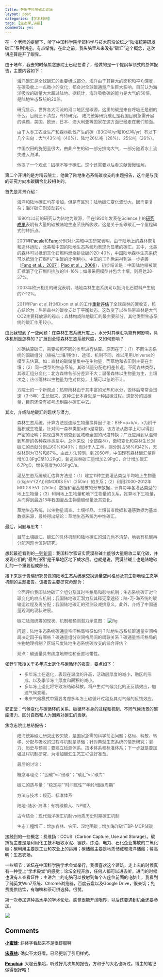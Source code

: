 ```yaml
---
title: 旁听中科院碳汇论坛
layout: post
categories: [学术科研]
tags: [生态学,讲座]
comments: yes
---
```


在一个老师的提醒下，听了中国科学院学部科学与技术前沿论坛之“陆海统筹研发碳汇”系列讲座。有点惭愧，在此之前，我头脑里从来没有“碳汇”这个概念，这次讲座算是开了眼界。 

由于堵车，我去的时候焦念志院士已经在讲了，他做的是一个提纲挈领式的总体报告，主要内容如下： 

> 海洋碳汇是全球碳汇的重要组成部分。海洋由于其巨大的面积和平均深度，在碳吸收上一点微小的变化，都会对全球碳通量产生巨大影响，目前认为海洋吸收的碳量大大超过陆地。据统计，海洋吸收碳的能力是大气的50倍，是陆地生态系统的20倍。 
> 
> 研究显示，世界各大河流的河口地区是碳源，这里的碳是来自呼吸还是别的什么，目前还不清楚，有待研究。 陆海统筹研究碳汇是我国目前急需开展的课题，美国、欧洲、日本、澳大利亚等国家在这方面已经走在我们前面。 
> 
> 由于人类工农业生产和森林砍伐产生的碳（83亿吨/yr和10亿吨/yr）有以下几个去向：大气43亿吨（46%）、陆地26亿吨（28%）、25亿吨（26%）。 
> 
> 中国农田的施肥量很大，由此产生的碳一部分排向大气，一部分随着水土流失进入海洋。 
> 
> 他提了一个观点：固碳不等于碳汇。这个还需要以后看文献慢慢理解。

第二个开讲的是方精云院士，他做了陆地生态系统碳收支的主题报告，这个是与我的研究方向水碳耦合比较相关的。 

首先是背景介绍： 

> 海洋和陆地碳汇均在增加，但是有区别：陆地碳汇变化波动大，因而更复杂；海洋碳汇则波动较小。 
> 
> 1990年以前的研究认为陆地为碳源，但在1990年发表在Science上的[研究成果](http://lgmacweb.env.uea.ac.uk/ajw/Geochemical_cycling/tans_et_al_1990.pdf)表明有大量的碳被陆地生态系统所吸收，这是关于全球碳汇一个里程碑式的转折点。 
> 
> 2001年[Pacala](http://www.fs.fed.us/ne/durham/4104/papers/pacala_others_2001.pdf)和[Fang](https://www.sciencemag.org/content/292/5525/2320.abstract)分别对北美和中国研究表明，由于陆地上的森林恢复和造林运动，北美和中国的陆地生态系统均表现为显著的碳汇。其中，北美的森林可以抵消其化石燃料燃烧排放碳的20-40%，中国陆地森林生态系统可以抵消化石燃料产生碳的比例稍小。中国的工作后来得到进一步完善（[Fang et al.，2007](http://www.ecology.pku.edu.cn/publications/fang/07/s8.pdf)；[Piao et al.，2009](http://www.nature.com/nature/journal/v458/n7241/full/nature07944.html)），初步结论是：中国陆地植被碳汇抵消了化石燃料排放的14-16%；如果采用模型并包含土壤，则高达28-37%。 
> 
> 2003年欧洲相关的研究表明，陆地森林生态系统可以抵消化石燃料产生碳的7-12%。 
> 
> 2011年Pan et al.针对Dixon et al.的工作[重新评估](http://www.globalcarbonproject.org/global/pdf/pep/Pan.etal.science.Forest_Sink.pdf)了全球森林的碳收支，核心结论为：热带森林的碳收支处于平衡状态，这改变了以往热带森林是大气CO2主要释放源的观点；森林构成陆地碳汇的最主要部分，其他类型生态系统的碳汇作用较小。

由此我想到了一些问题：在森林生态系统尺度上，水分对其碳汇功能有何影响，具体机制是怎样的？扩展到全球森林生态系统尺度，又如何影响？ 

> 准确估算碳汇，需要按照不同的类型进行估算。原因在于：（1）不同生态系统的固碳组分（植被/土壤/残体）、途径、机制不同，难以用用Universe的模型去估算。如：森林的碳储量集中在生物量，而草地和农田则主要在土壤；（2）同一类型的生态系统，其碳储量分配也相差甚远。不同森林类型，其碳汇组分变化：北方森林各部分差异不大；温带森林以生物量为主，土壤次之；热带雨林以生物量为绝对优势，土壤可以忽略不计。 
> 
> 方院士的一个新观点：热带雨林由于其丰富的光热和水分，毁林后常常会迅速（3-5年）生长起来，这种生长本身就是一种固碳过程。这部分的固碳量，目前还没有被考虑到森林碳汇中去。

其次，介绍陆地碳汇的现状与潜力。 

> 森林生态系统，计算方法是连续生物量换算因子法：BEF=a+b/x，x为树干蓄积或生物量，针对同一森林类型a和b是常数。该方法从数学上可以得到严密的证明；实现由样方调查到区域和全国的尺度转换；广泛应用到从温带到热带的各种森林类型中。总体来说（全部森林），面积变化和森林生长对碳汇的贡献分别占60%和40%；而对于人工林，则分别占58%和42%，天然林则为13%和87%。由此方法预测，到2050年，中国现有森林碳汇量将增加3.8PgC至10.2PgC，新造森林碳汇量增加2.9PgC，合计增加碳汇6.7PgC，增长强度为0.16PgC/a。 
> 
> 灌丛生态系统碳汇估算方法是：（1）建立11种主要灌丛类型平均地上生物量(\\(kg/m^{2}\\))和MODIS EVI（250m）的关系；（2）利用2000-2012年MODIS EVI（250m）数据和灌丛植被的分布数据，计算每年各灌丛类型的地上生物量；（3）利用地上生物量和地下生物量的关系，推算地下生物量，从而得到最近13年我国灌丛生物量碳储量及其变化。 
> 
> 草地生态系统，以生物量调查、土壤样品、土壤普查数据和遥感数据为基本数据来源，最终得出结论：草地生态系统为中性碳汇。

最后，问题与思考： 

> 目前土壤碳汇、碳汇的具体机制和陆地碳汇的潜力尚不清楚，地表有机碳再分配问题也值得研究。

想起最近看到的[一则新闻](http://news.xinhuanet.com/tech/2013-11/27/c_125766563.htm)：我国科学家证实荒漠盐碱土能够大量吸收二氧化碳，并发现它们的“最终归宿”是干旱地区地下咸水层。也就是说，荒漠盐碱土也是陆地碳汇的一个重要组成部分。 

接下来是于贵瑞研究员做的陆地生态系统碳交换通量空间格局及其生物地理生态学机制的主题报告。该报告主要研究命题为： 

> 全面评价我国陆地碳汇全组分及其时空格局和影响机制；生态系统碳汇对全球变化的响应机制；我国陆地碳汇潜力及其释宪案途径；陆-河-海系统的碳输运过程及再分配；我国陆地碳汇的预测及减排意义。此外，介绍了中国通量观测的现状进展。 
> 
> 碳汇陆海统筹的现状、机制和预测潜力示意图： ![fig](http://www.songchunlin.net/wp-content/uploads/2013/11/fig.jpg) 
> 
> 问题：陆地生态系统碳通量空间格局特征如何？陆地生态系统碳通量空间格局决定因子有哪些？碳通量组分空间格局间的耦联关系？碳通量空间格局的生物地理机制？区域尺度陆地生态系统碳收支的综合评估？ 
> 
> 观点：碳通量具有纬度地带性和垂直地带性。

张廷军教授关于多年冻土退化与碳循环的报告，要点如下： 

>   * 多年冻土在退化，表现在温度的升高，活动层厚度的减小，融区的形成，以及季节冻土厚度和面积的减小。
>   * 多年冻土退化将导致冻结碳释放，将产生对气候变化的正反馈效应，加速气候变暖。
>   * 未来气候模式中需要考虑多年冻土碳循环过程及其对气候的反馈效应。
>  

郭正堂：气候变化与碳循环的关系、碳循环本身的过程和机制、不同气候场景的碳库潜力、区分自然和人为因素对碳汇的贡献。

焦念志院士总结报告：

>陆海统筹碳汇研究比较欠缺，是国家急需的科学前沿问题；格局、释放、转移、分配与吸收的过程与机制是基础；针对典型生态系统的情景研究；潜力、历史与预测；要建立检测体系、技术体系和标准体系；下一步就是要加强过程机制研究，为增加碳汇生态工程做好准备。

>最后的讨论：

>概念与理论：“固碳”vs“储碳”；“碳汇”vs“碳库”
>
>碳汇的质与量：“稳定期”“时间属性”“年龄/储碳周期”
>
>方法与技术：规范、标准体系
>
>陆地-陆水-海洋：有机碳输入、NP输入
>
>古今结合：现代海洋碳汇机制vs地质历史时期碳汇机制
>
>生态工程增汇：增加森林、农田、湿地固碳；增加海洋碳汇BP-MCP储碳

接触到的一些概念：费维扬：CCUS（Carbon Capture, Use and Storage）。碳捕捉主要是是利用化工技术吸收水泥、钢铁、炼油、电力、石化企业排放的二氧化碳；碳利用主要是工业和农业上的运用；碳储藏主要是地质储藏和海洋储藏；蒋高明：生态农场。

一些细节：论坛在中国科学院学术会堂举行，我很喜欢这个建筑，走上去的时候真有一种登上“学术殿堂”的感觉；论坛全程开放，任何人都可以进去听，进门的时候也没有人查看证件；主讲台上的电脑可以投射到每个人座位前面的电脑上，我看到了纯英文Win7系统、Chrome浏览器，百度云盘以及Google Drive，很亲切；免费提供热饮，有咖啡和茶可供选择，很赞。

第一次参加这种高水平的学术论坛，感觉很能开阔眼界，以后还要遇到机会还要参加。

![](https://blog-1252159939.cos.ap-hongkong.myqcloud.com/Chinese%20Academy%20of%20Sciences%20Xueshu%20Auditorium.jpg)

## Comments

**[小蜜蜂](#43 "2013-11-30 15:21:00"):** 斜体字看起来不是很舒服啊

**[宋春林](#44 "2013-11-30 22:56:00"):** 确实不太好看。已经更新了引用样式。

**[Penghui](#86931 "2016-05-17 20:06:55"):** 大咖云集哈，听过好几次焦的报告，方和于的大名也听过。博主的笔记做得很好哈！

